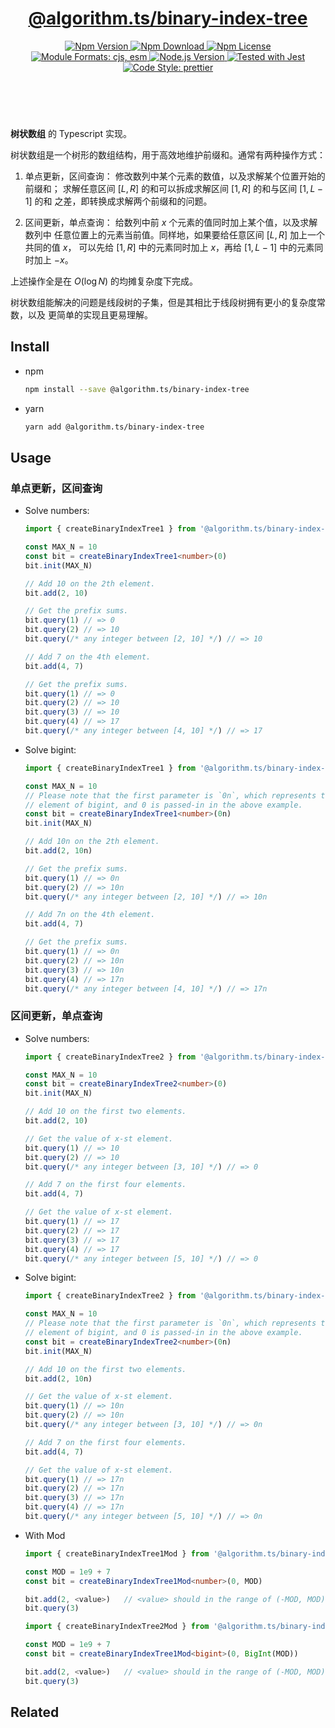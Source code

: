 <header>
  <h1 align="center">
    <a href="https://github.com/guanghechen/algorithm.ts/tree/main/packages/binary-index-tree#readme">@algorithm.ts/binary-index-tree</a>
  </h1>
  <div align="center">
    <a href="https://www.npmjs.com/package/@algorithm.ts/binary-index-tree">
      <img
        alt="Npm Version"
        src="https://img.shields.io/npm/v/@algorithm.ts/binary-index-tree.svg"
      />
    </a>
    <a href="https://www.npmjs.com/package/@algorithm.ts/binary-index-tree">
      <img
        alt="Npm Download"
        src="https://img.shields.io/npm/dm/@algorithm.ts/binary-index-tree.svg"
      />
    </a>
    <a href="https://www.npmjs.com/package/@algorithm.ts/binary-index-tree">
      <img
        alt="Npm License"
        src="https://img.shields.io/npm/l/@algorithm.ts/binary-index-tree.svg"
      />
    </a>
    <a href="#install">
      <img
        alt="Module Formats: cjs, esm"
        src="https://img.shields.io/badge/module_formats-cjs%2C%20esm-green.svg"
      />
    </a>
    <a href="https://github.com/nodejs/node">
      <img
        alt="Node.js Version"
        src="https://img.shields.io/node/v/@algorithm.ts/binary-index-tree"
      />
    </a>
    <a href="https://github.com/facebook/jest">
      <img
        alt="Tested with Jest"
        src="https://img.shields.io/badge/tested_with-jest-9c465e.svg"
      />
    </a>
    <a href="https://github.com/prettier/prettier">
      <img
        alt="Code Style: prettier"
        src="https://img.shields.io/badge/code_style-prettier-ff69b4.svg?style=flat-square"
      />
    </a>
  </div>
</header>
<br/>


**树状数组** 的 Typescript 实现。

树状数组是一个树形的数组结构，用于高效地维护前缀和。通常有两种操作方式：

1. 单点更新，区间查询： 修改数列中某个元素的数值，以及求解某个位置开始的前缀和；
   求解任意区间 $[L, R]$ 的和可以拆成求解区间 $[1,R]$ 的和与区间 $[1,L-1]$ 的和
   之差，即转换成求解两个前缀和的问题。

2. 区间更新，单点查询： 给数列中前 $x$ 个元素的值同时加上某个值，以及求解数列中
   任意位置上的元素当前值。同样地，如果要给任意区间 $[L, R]$ 加上一个共同的值 $x$，
   可以先给 $[1,R]$ 中的元素同时加上 $x$，再给 $[1,L-1]$ 中的元素同时加上 $-x$。

上述操作全是在 $O(\log N)$ 的均摊复杂度下完成。

树状数组能解决的问题是线段树的子集，但是其相比于线段树拥有更小的复杂度常数，以及
更简单的实现且更易理解。


## Install

* npm

  ```bash
  npm install --save @algorithm.ts/binary-index-tree
  ```

* yarn

  ```bash
  yarn add @algorithm.ts/binary-index-tree
  ```

## Usage

### 单点更新，区间查询

* Solve numbers:

  ```typescript {3}
  import { createBinaryIndexTree1 } from '@algorithm.ts/binary-index-tree'

  const MAX_N = 10
  const bit = createBinaryIndexTree1<number>(0)
  bit.init(MAX_N)

  // Add 10 on the 2th element.
  bit.add(2, 10)

  // Get the prefix sums.
  bit.query(1) // => 0
  bit.query(2) // => 10
  bit.query(/* any integer between [2, 10] */) // => 10

  // Add 7 on the 4th element.
  bit.add(4, 7)

  // Get the prefix sums.
  bit.query(1) // => 0
  bit.query(2) // => 10
  bit.query(3) // => 10
  bit.query(4) // => 17
  bit.query(/* any integer between [4, 10] */) // => 17
  ```

* Solve bigint:

  ```typescript {6}
  import { createBinaryIndexTree1 } from '@algorithm.ts/binary-index-tree'

  const MAX_N = 10
  // Please note that the first parameter is `0n`, which represents the zero
  // element of bigint, and 0 is passed-in in the above example.
  const bit = createBinaryIndexTree1<number>(0n) 
  bit.init(MAX_N)

  // Add 10n on the 2th element.
  bit.add(2, 10n)

  // Get the prefix sums.
  bit.query(1) // => 0n
  bit.query(2) // => 10n
  bit.query(/* any integer between [2, 10] */) // => 10n

  // Add 7n on the 4th element.
  bit.add(4, 7)

  // Get the prefix sums.
  bit.query(1) // => 0n
  bit.query(2) // => 10n
  bit.query(3) // => 10n
  bit.query(4) // => 17n
  bit.query(/* any integer between [4, 10] */) // => 17n
  ```

### 区间更新，单点查询

* Solve numbers:

  ```typescript {3}
  import { createBinaryIndexTree2 } from '@algorithm.ts/binary-index-tree'

  const MAX_N = 10
  const bit = createBinaryIndexTree2<number>(0)
  bit.init(MAX_N)

  // Add 10 on the first two elements.
  bit.add(2, 10)

  // Get the value of x-st element.
  bit.query(1) // => 10
  bit.query(2) // => 10
  bit.query(/* any integer between [3, 10] */) // => 0

  // Add 7 on the first four elements.
  bit.add(4, 7)

  // Get the value of x-st element.
  bit.query(1) // => 17
  bit.query(2) // => 17
  bit.query(3) // => 17
  bit.query(4) // => 17
  bit.query(/* any integer between [5, 10] */) // => 0
  ```

* Solve bigint:

  ```typescript {6}
  import { createBinaryIndexTree2 } from '@algorithm.ts/binary-index-tree'

  const MAX_N = 10
  // Please note that the first parameter is `0n`, which represents the zero
  // element of bigint, and 0 is passed-in in the above example.
  const bit = createBinaryIndexTree2<number>(0n)
  bit.init(MAX_N)

  // Add 10 on the first two elements.
  bit.add(2, 10n)

  // Get the value of x-st element.
  bit.query(1) // => 10n
  bit.query(2) // => 10n
  bit.query(/* any integer between [3, 10] */) // => 0n

  // Add 7 on the first four elements.
  bit.add(4, 7)

  // Get the value of x-st element.
  bit.query(1) // => 17n
  bit.query(2) // => 17n
  bit.query(3) // => 17n
  bit.query(4) // => 17n
  bit.query(/* any integer between [5, 10] */) // => 0n
  ```

* With Mod

  ```typescript
  import { createBinaryIndexTree1Mod } from '@algorithm.ts/binary-index-tree'

  const MOD = 1e9 + 7
  const bit = createBinaryIndexTree1Mod<number>(0, MOD) 

  bit.add(2, <value>)   // <value> should in the range of (-MOD, MOD)
  bit.query(3)
  ```

  ```typescript
  import { createBinaryIndexTree2Mod } from '@algorithm.ts/binary-index-tree'

  const MOD = 1e9 + 7
  const bit = createBinaryIndexTree1Mod<bigint>(0, BigInt(MOD)) 

  bit.add(2, <value>)   // <value> should in the range of (-MOD, MOD)
  bit.query(3)
  ```


## Related


[homepage]: https://github.com/guanghechen/algorithm.ts/tree/main/packages/binary-index-tree#readme
[binary-index-tree]: https://me.guanghechen.com/post/algorithm/shuffle/#heading-binary-index-tree